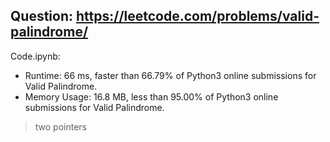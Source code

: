 ## Question: https://leetcode.com/problems/valid-palindrome/

Code.ipynb:
* Runtime: 66 ms, faster than 66.79% of Python3 online submissions for Valid Palindrome.
* Memory Usage: 16.8 MB, less than 95.00% of Python3 online submissions for Valid Palindrome.
> two pointers